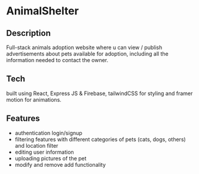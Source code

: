 # AnimalShelter
## Description
Full-stack animals adoption website where u can view / publish advertisements about pets available for adoption,
including all the information needed to contact the owner.

## Tech
built using React, Express JS & Firebase, tailwindCSS for styling and framer motion for animations.

## Features
- authentication login/signup
- filtering features with different categories of pets (cats, dogs, others) and location filter
- editing user information
- uploading pictures of the pet
- modify and remove add functionality
